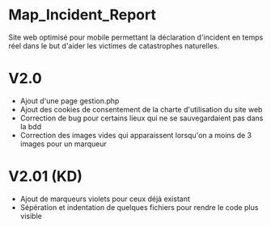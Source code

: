 # Map_Incident_Report
Site web optimisé pour mobile permettant la déclaration d'incident en temps réel dans le but d'aider les victimes de catastrophes naturelles.

# V2.0
- Ajout d'une page gestion.php
- Ajout des cookies de consentement de la charte d'utilisation du site web
- Correction de bug pour certains lieux qui ne se sauvegardaient pas dans la bdd
- Correction des images vides qui apparaissent lorsqu'on a moins de 3 images pour un marqueur

# V2.01 (KD) 
- Ajout de marqueurs violets pour ceux déjà existant
- Sépération et indentation de quelques fichiers pour rendre le code plus visible
  
